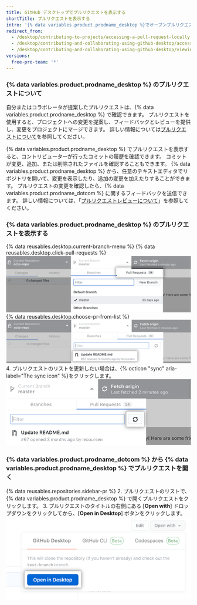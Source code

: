 ```yaml
---
title: GitHub デスクトップでプルリクエストを表示する
shortTitle: プルリクエストを表示する
intro: '{% data variables.product.prodname_desktop %}でオープンプルリクエストで提案された変更を見ることができます。'
redirect_from:
  - /desktop/contributing-to-projects/accessing-a-pull-request-locally
  - /desktop/contributing-and-collaborating-using-github-desktop/accessing-a-pull-request-locally
  - /desktop/contributing-and-collaborating-using-github-desktop/viewing-a-pull-request-in-github-desktop
versions:
  free-pro-team: '*'
---
```

### {% data variables.product.prodname_desktop %} のプルリクエストについて
自分またはコラボレータが提案したプルリクエストは、{% data variables.product.prodname_desktop %} で確認できます。 プルリクエストを使用すると、プロジェクトへの変更を提案し、フィードバックとレビューを提供し、変更をプロジェクトにマージできます。 詳しい情報については[プルリクエストについて](/github/collaborating-with-issues-and-pull-requests/about-pull-requests)を参照してください。

{% data variables.product.prodname_desktop %} でプルリクエストを表示すると、コントリビューターが行ったコミットの履歴を確認できます。 コミットが変更、追加、または削除されたファイルを確認することもできます。 {% data variables.product.prodname_desktop %} から、任意のテキストエディタでリポジトリを開いて、変更を表示したり、追加の変更を加えたりすることができます。 プルリクエストの変更を確認したら、{% data variables.product.prodname_dotcom %} に関するフィードバックを送信できます。 詳しい情報については、「[プルリクエストレビューについて](/github/collaborating-with-issues-and-pull-requests/about-pull-request-reviews)」を参照してください。

### {% data variables.product.prodname_desktop %} のプルリクエストを表示する
{% data reusables.desktop.current-branch-menu %}
{% data reusables.desktop.click-pull-requests %}
  ![[Current Branch] のドロップダウンメニュー内にある [Pull Requests] タブ](/assets/images/help/desktop/branch-drop-down-pull-request-tab.png)
{% data reusables.desktop.choose-pr-from-list %}
  ![リポジトリ内のオープンプルリクエストのリスト](/assets/images/help/desktop/click-pull-request.png)
4. プルリクエストのリストを更新したい場合は、{% octicon "sync" aria-label="The sync icon" %}をクリックします。 ![更新するための [Sync] ボタン](/assets/images/help/desktop/pull-request-list-sync.png)

### {% data variables.product.prodname_dotcom %} から {% data variables.product.prodname_desktop %} でプルリクエストを開く
{% data reusables.repositories.sidebar-pr %}
2. プルリクエストのリストで、{% data variables.product.prodname_desktop %} で開くプルリクエストをクリックします。
3. プルリクエストのタイトルの右側にある [**Open with**] ドロップダウンをクリックしてから、[**Open in Desktop**] ボタンをクリックします。 ![[Open in Desktop] ボタン](/assets/images/help/desktop/open-pr-in-desktop-button.png)
